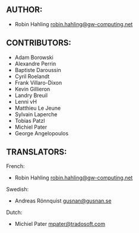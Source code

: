 ## AUTHOR:

  * Robin Hahling <Rolinh> <robin.hahling@gw-computing.net>

## CONTRIBUTORS:

  * Adam Borowski
  * Alexandre Perrin
  * Baptiste Daroussin
  * Cyril Roelandt
  * Frank Villaro-Dixon
  * Kevin Gillieron
  * Landry Breuil
  * Lenni vH
  * Matthieu Le Jeune
  * Sylvain Laperche
  * Tobias Patzl
  * Michiel Pater
  * George Angelopoulos

## TRANSLATORS:

French:

  * Robin Hahling <Rolinh> <robin.hahling@gw-computing.net>

Swedish:

  * Andreas Rönnquist <gusnan@gusnan.se>

Dutch:

  * Michiel Pater <mpater@tradosoft.com>

<!-- vim: set filetype=markdown textwidth=80 -->
